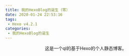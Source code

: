 ```yaml
---
title: 我的HexoBlog的诞生（零）
date: 2020-01-24 22:53:16
tags:
 - Hexo v4.2.1
categories:
 - 我的HexoBlog的诞生
---
```


<center>这是一个ql的基于Hexo的个人静态博客。</center>